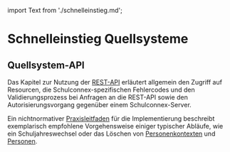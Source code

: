import Text from './schnelleinstieg.md';

# Schnelleinstieg Quellsysteme

<Text />

## Quellsystem-API

Das Kapitel zur Nutzung der [REST-API](schnittstellen/schnittstellen-qs) erläutert allgemein den Zugriff
auf Resourcen, die Schulconnex-spezifischen Fehlercodes und den Validierungsprozess bei Anfragen an die REST-API
sowie den Autorisierungsvorgang gegenüber einem Schulconnex-Server.

Ein nichtnormativer [Praxisleitfaden](praxisleitfaden) für die Implementierung beschreibt exemplarisch
empfohlene Vorgehensweise einiger typischer Abläufe, wie ein Schuljahreswechsel oder das Löschen von
[Personenkontexten](datenmodell-qs/personenkontext) und [Personen](datenmodell-qs/person).
